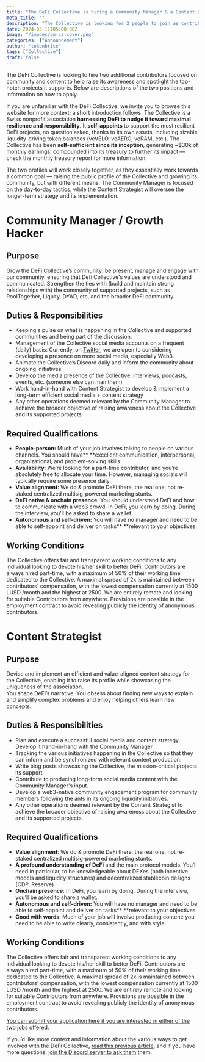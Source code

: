 ```yaml
---
title: "The DeFi Collective is hiring a Community Manager & a Content Strategist"
meta_title: ""
description: "The Collective is looking for 2 people to join as contributor and help grow its social media presence and community engagement. Job description & how to apply in the post."
date: 2024-03-11T05:00:00Z
image: "/images/cm-cs-cover.png"
categories: ["Announcement"]
author: "tokenbrice"
tags: ["Collective"]
draft: false
---
```


The DeFi Collective is looking to hire two additional contributors focused on community and content to help raise its awareness and spotlight the top-notch projects it supports. Below are descriptions of the two positions and information on how to apply.

If you are unfamiliar with the DeFi Collective, we invite you to browse this website for more context; a short introduction follows. The Collective is a Swiss nonprofit association **harnessing DeFi to nudge it toward maximal resilience and responsibility**. It **self-appoints** to support the most resilient DeFi projects, no question asked, thanks to its own assets, including sizable liquidity-driving token balances (veVELO, veAERO, veRAM, etc.). The Collective has been **self-sufficient since its inception**, generating ~$30k of monthly earnings, compounded into its treasury to further its impact — check the monthly treasury report for more information. 

The two profiles will work closely together, as they essentially work towards a common goal — raising the public profile of the Collective and growing its community, but with different means. The Community Manager is focused on the day-to-day tactics, while the Content Strategist will oversee the longer-term strategy and its implementation.


# Community Manager / Growth Hacker


## Purpose

Grow the DeFi Collective’s community: be present, manage and engage with our community, ensuring that Defi Collective's values are understood and communicated. Strengthen the ties with (build and maintain strong relationships with) the community of supported projects, such as PoolTogether, Liquity, DYAD, etc, and the broader DeFi community.


## Duties & Responsibilities



* Keeping a pulse on what is happening in the Collective and supported communities and being part of the discussion.
* Management of the Collective social media accounts on a frequent (daily) basis: Currently, on [Twitter](https://twitter.com/DeFiCollective_), we are open to considering developing a presence on more social media, especially Web3.
* Animate the Collective’s Discord daily and inform the community about ongoing initiatives.
* Develop the media presence of the Collective: interviews, podcasts, events, etc. (someone else can man them)
* Work hand-in-hand with Content Strategist to develop & implement  a long-term efficient social media + content strategy
* Any other operations deemed relevant by the Community Manager to achieve the broader objective of raising awareness about the Collective and its supported projects.


## Required Qualifications



* **People-person:** Much of your job involves talking to people on various channels. You should have** **excellent communication, interpersonal, organizational, and problem-solving skills.
* **Availability**: We’re looking for a part-time contributor, and you’re absolutely free to allocate your time. However, managing socials will typically require some presence daily.
* **Value alignment**: We do & promote DeFi there, the real one, not re-staked centralized multisig-powered marketing stunts.
* **DeFi native & onchain presence**: You should understand DeFi and how to communicate with a web3 crowd. In DeFi, you learn by doing. During the interview, you’ll be asked to share a wallet.
* **Autonomous and self-driven:** You will have no manager and need to be able to self-appoint and deliver on tasks** **relevant to your objectives.


## Working Conditions

The Collective offers fair and transparent working conditions to any individual looking to devote his/her skill to better DeFi. Contributors are always hired part-time, with a maximum of 50% of their working time dedicated to the Collective. A maximal spread of 2x is maintained between contributors' compensation, with the lowest compensation currently at 1500 LUSD /month and the highest at 2500. We are entirely remote and looking for suitable Contributors from anywhere. Provisions are possible in the employment contract to avoid revealing publicly the identity of anonymous contributors.


# Content Strategist


## Purpose

Devise and implement an efficient and value-aligned content strategy for the Collective, enabling it to raise its profile while showcasing the uniqueness of the association. \
You shape DeFi’s narrative. You obsess about finding new ways to explain and simplify complex problems and enjoy helping others learn new concepts.


## Duties & Responsibilities



* Plan and execute a successful social media and content strategy. Develop it hand-in-hand with the Community Manager.
* Tracking the various initiatives happening in the Collective so that they can inform and be synchronized with relevant content production.
* Write blog posts showcasing the Collective, the mission-critical projects its support
* Contribute to producing long-form social media content with the Community Manager's input.
* Develop a web3-native community engagement program for community members following the ants in its ongoing liquidity initiatives.
* Any other operations deemed relevant by the Content Strategist to achieve the broader objective of raising awareness about the Collective and its supported projects.


## Required Qualifications



* **Value alignment**: We do & promote DeFi there, the real one, not re-staked centralized multisig-powered marketing stunts.
* **A profound understanding of DeFi** and the main protocol models. You’ll need in particular, to be knowledgeable about DEXes (both incentive models and liquidity structures) and decentralized stablecoin designs (CDP, Reserve)
* **Onchain presence**: In DeFi, you learn by doing. During the interview, you’ll be asked to share a wallet.
* **Autonomous and self-driven:** You will have no manager and need to be able to self-appoint and deliver on tasks** **relevant to your objectives.
* **Good with words**: Much of your job will involve producing content: you need to be able to write clearly, consistently, and with style.


## Working Conditions

The Collective offers fair and transparent working conditions to any individual looking to devote his/her skill to better DeFi. Contributors are always hired part-time, with a maximum of 50% of their working time dedicated to the Collective. A maximal spread of 2x is maintained between contributors' compensation, with the lowest compensation currently at 1500 LUSD /month and the highest at 2500. We are entirely remote and looking for suitable Contributors from anywhere. Provisions are possible in the employment contract to avoid revealing publicly the identity of anonymous contributors.

[You can submit your application here if you are interested in either of the two jobs offered.](https://docs.google.com/forms/d/e/1FAIpQLSeeItVgC63xyrHaQAD58ByEDAukS8yV3vGv94vuLtBjj2Lphw/viewform?usp=sf_link)

If you’d like more context and information about the various ways to get involved with the DeFi Collective, [read this previous article](https://deficollective.org/blog/contributing-to-the-collective/), and if you have more questions, [join the Discord server to ask them](https://discord.gg/wvRXrHffXR) them.
